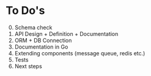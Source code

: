 
# To Do's

0. Schema check
1. API Design + Definition + Documentation
2. ORM + DB Connection
3. Documentation in Go
4. Extending components (message queue, redis etc.)
5. Tests 
6. Next steps
